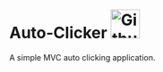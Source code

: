 # Auto-Clicker <img src="Docs/click-512.png" width="52" height="52" title="Github Logo">
A simple MVC auto clicking application.
